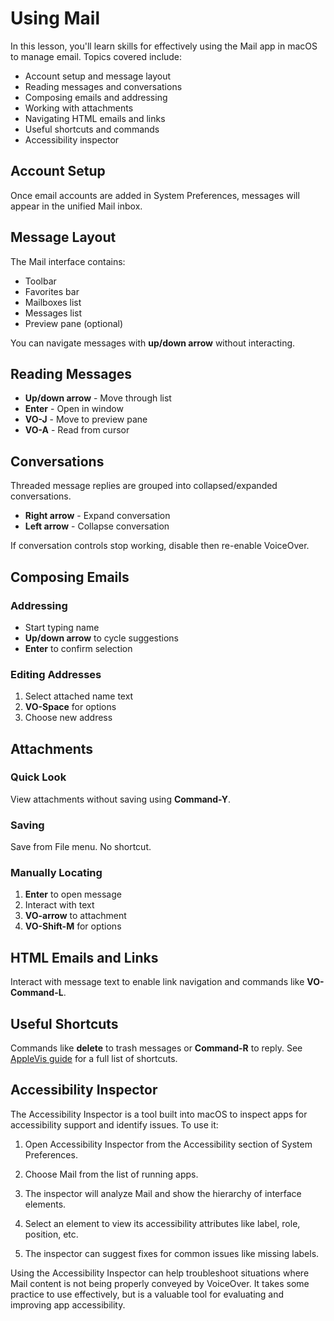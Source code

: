 # Using Mail

In this lesson, you'll learn skills for effectively using the Mail app in macOS to manage email. Topics covered include:

- Account setup and message layout
- Reading messages and conversations  
- Composing emails and addressing  
- Working with attachments
- Navigating HTML emails and links
- Useful shortcuts and commands
- Accessibility inspector

## Account Setup

Once email accounts are added in System Preferences, messages will appear in the unified Mail inbox.

## Message Layout

The Mail interface contains:

- Toolbar
- Favorites bar 
- Mailboxes list
- Messages list
- Preview pane (optional)

You can navigate messages with **up/down arrow** without interacting. 

## Reading Messages

- **Up/down arrow** - Move through list
- **Enter** - Open in window 
- **VO-J** - Move to preview pane 
- **VO-A** - Read from cursor 

## Conversations

Threaded message replies are grouped into collapsed/expanded conversations.

- **Right arrow** - Expand conversation 
- **Left arrow** - Collapse conversation

If conversation controls stop working, disable then re-enable VoiceOver.

## Composing Emails

### Addressing 

- Start typing name 
- **Up/down arrow** to cycle suggestions
- **Enter** to confirm selection 

### Editing Addresses

1. Select attached name text
2. **VO-Space** for options
3. Choose new address

## Attachments

### Quick Look

View attachments without saving using **Command-Y**.

### Saving

Save from File menu. No shortcut.

### Manually Locating

1. **Enter** to open message
2. Interact with text 
3. **VO-arrow** to attachment
4. **VO-Shift-M** for options

## HTML Emails and Links

Interact with message text to enable link navigation and commands like **VO-Command-L**.

## Useful Shortcuts

Commands like **delete** to trash messages or **Command-R** to reply. See [AppleVis guide](https://www.applevis.com/guides/macos-mail-keyboard-commands) for a full list of shortcuts.

## Accessibility Inspector

The Accessibility Inspector is a tool built into macOS to inspect apps for accessibility support and identify issues. To use it:

1. Open Accessibility Inspector from the Accessibility section of System Preferences.

2. Choose Mail from the list of running apps. 

3. The inspector will analyze Mail and show the hierarchy of interface elements.

4. Select an element to view its accessibility attributes like label, role, position, etc. 

5. The inspector can suggest fixes for common issues like missing labels.

Using the Accessibility Inspector can help troubleshoot situations where Mail content is not being properly conveyed by VoiceOver. It takes some practice to use effectively, but is a valuable tool for evaluating and improving app accessibility.
